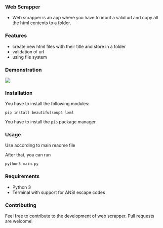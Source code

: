 ### Web Scrapper
- Web scrapper is an app where you have to input a valid url and copy all the html contents to a folder.
### Features
- create new html files with their title and store in a folder
- validation of url
- using file system

### Demonstration

![](https://media.giphy.com/media/t4OiVFPj1Yy6NQooMi/giphy.gif)

### Installation
 You have to install the following modules:
```
pip install beautifulsoup4 lxml
```
You have to install the `pip` package manager.

### Usage

Use according to main readme file

After that, you can run 

```
python3 main.py
```

### Requirements
- Python 3
- Terminal with support for ANSI escape codes

### Contributing
Feel free to contribute to the development of web scrapper. Pull requests are welcome!
